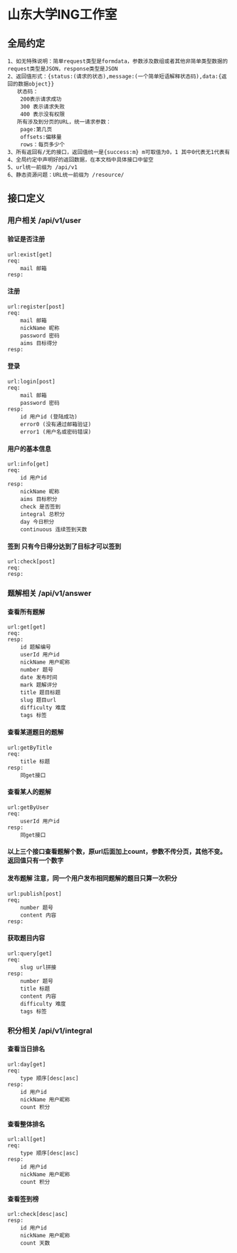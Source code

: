 # 山东大学ING工作室
## 全局约定
    1、如无特殊说明：简单request类型是formdata，参数涉及数组或者其他非简单类型数据的request类型是JSON，response类型是JSON
    2、返回值形式：{status:(请求的状态),message:(一个简单短语解释状态码),data:{返回的数据object}}
       状态码：
        200表示请求成功
        300 表示请求失败
        400 表示没有权限
       所有涉及到分页的URL，统一请求参数：
        page:第几页
        offsets:偏移量
        rows：每页多少个
    3、所有返回有/无的接口，返回值统一是{success:m} m可取值为0，1 其中0代表无1代表有
    4、全局约定中声明好的返回数据，在本文档中具体接口中留空
    5、url统一前缀为 /api/v1
    6、静态资源问题：URL统一前缀为 /resource/
## 接口定义
### 用户相关 /api/v1/user
#### 验证是否注册
    url:exist[get]
    req:
        mail 邮箱
    resp:

#### 注册
    url:register[post]
    req:
        mail 邮箱
        nickName 昵称
        password 密码
        aims 目标得分
    resp:
#### 登录
    url:login[post]
    req:
        mail 邮箱
        password 密码
    resp:
        id 用户id (登陆成功)
        error0 (没有通过邮箱验证)
        error1 (用户名或密码错误)
#### 用户的基本信息
    url:info[get]
    req:
        id 用户id
    resp:
        nickName 昵称
        aims 目标积分
        check 是否签到
        integral 总积分
        day 今日积分
        continuous 连续签到天数
#### 签到 只有今日得分达到了目标才可以签到
    url:check[post]
    req:
    resp:
### 题解相关 /api/v1/answer
#### 查看所有题解
    url:get[get]
    req:
    resp:
        id 题解编号
        userId 用户id
        nickName 用户昵称
        number 题号
        date 发布时间
        mark 题解评分
        title 题目标题
        slug 题目url
        difficulty 难度
        tags 标签
#### 查看某道题目的题解
    url:getByTitle
    req:
        title 标题
    resp:
        同get接口
#### 查看某人的题解
    url:getByUser
    req:
        userId 用户id
    resp:
        同get接口
#### 以上三个接口查看题解个数，原url后面加上count，参数不传分页，其他不变。返回值只有一个数字
#### 发布题解 注意，同一个用户发布相同题解的题目只算一次积分
    url:publish[post]
    req;
        number 题号
        content 内容
    resp:
#### 获取题目内容
    url:query[get]
    req:
        slug url拼接
    resp:
        number 题号
        title 标题
        content 内容
        difficulty 难度
        tags 标签
### 积分相关 /api/v1/integral
#### 查看当日排名
    url:day[get]
    req:
        type 顺序[desc|asc]
    resp:
        id 用户id
        nickName 用户昵称
        count 积分        
#### 查看整体排名
    url:all[get]
    req:
        type 顺序[desc|asc]
    resp:
        id 用户id
        nickName 用户昵称
        count 积分
#### 查看签到榜
    url:check[desc|asc]
    resp:
        id 用户id
        nickName 用户昵称
        count 天数